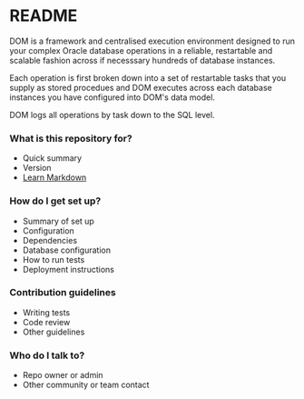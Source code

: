 # README #

DOM is a framework and centralised execution environment designed to run your complex Oracle database operations 
in a reliable, restartable and scalable fashion across if necesssary hundreds of database instances.

Each operation is first broken down into a set of restartable tasks that you supply as stored procedues and 
DOM executes across each database instances you have configured into DOM's data model.

DOM logs all operations by task down to the SQL level.

### What is this repository for? ###

* Quick summary
* Version
* [Learn Markdown](https://bitbucket.org/tutorials/markdowndemo)

### How do I get set up? ###

* Summary of set up
* Configuration
* Dependencies
* Database configuration
* How to run tests
* Deployment instructions

### Contribution guidelines ###

* Writing tests
* Code review
* Other guidelines

### Who do I talk to? ###

* Repo owner or admin
* Other community or team contact